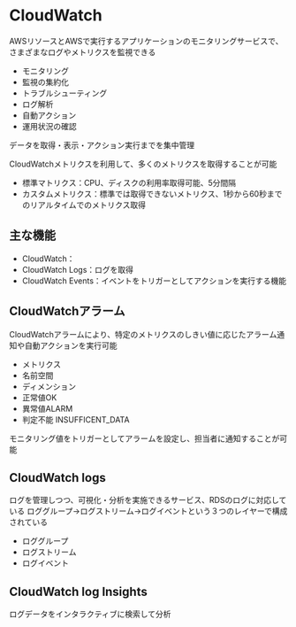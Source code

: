 # CloudWatch
AWSリソースとAWSで実行するアプリケーションのモニタリングサービスで、さまざまなログやメトリクスを監視できる
- モニタリング
- 監視の集約化
- トラブルシューティング
- ログ解析
- 自動アクション
- 運用状況の確認


データを取得・表示・アクション実行までを集中管理


CloudWatchメトリクスを利用して、多くのメトリクスを取得することが可能

- 標準マトリクス：CPU、ディスクの利用率取得可能、5分間隔
- カスタムメトリクス：標準では取得できないメトリクス、1秒から60秒までのリアルタイムでのメトリクス取得

## 主な機能
- CloudWatch：
- CloudWatch Logs：ログを取得
- CloudWatch Events：イベントをトリガーとしてアクションを実行する機能

## CloudWatchアラーム
CloudWatchアラームにより、特定のメトリクスのしきい値に応じたアラーム通知や自動アクションを実行可能
- メトリクス
- 名前空間
- ディメンション
- 正常値OK
- 異常値ALARM
- 判定不能 INSUFFICENT_DATA

モニタリング値をトリガーとしてアラームを設定し、担当者に通知することが可能

## CloudWatch logs
ログを管理しつつ、可視化・分析を実施できるサービス、RDSのログに対応している
ロググループ→ログストリーム→ログイベントという３つのレイヤーで構成されている
- ロググループ
- ログストリーム
- ログイベント

## CloudWatch log Insights
ログデータをインタラクティブに検索して分析